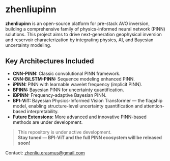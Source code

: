 # zhenliupinn

**zhenliupinn** is an open-source platform for pre-stack AVO inversion, building a comprehensive family of physics-informed neural network (PINN) solutions. This project aims to drive next-generation geophysical inversion and reservoir characterization by integrating physics, AI, and Bayesian uncertainty modeling.

## Key Architectures Included

- **CNN-PINN:** Classic convolutional PINN framework.
- **CNN-BiLSTM-PINN:** Sequence modeling enhanced PINN.
- **iPINN:** PINN with learnable wavelet frequency (implicit PINN).
- **BPINN:** Bayesian PINN for uncertainty quantification.
- **iBPINN:** Frequency-adaptive Bayesian PINN.
- **BPI‑ViT:** Bayesian Physics-Informed Vision Transformer — the flagship model, enabling structure-level uncertainty quantification and attention-based interpretability.
- **Future Extensions:** More advanced and innovative PINN-based methods are under development.

> This repository is under active development.  
> **Stay tuned — BPI‑ViT and the full PINN ecosystem will be released soon!**

Contact: zhenliu.erasmus@gmail.com
